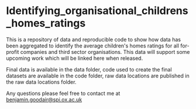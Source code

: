 # Identifying_organisational_childrens_homes_ratings
This is a repository of data and reproducible code to show how data has been aggregated to identify the average children's homes ratings for all for-profit companies and third sector organisations. This data will support some upcoming work which will be linked here when released.

Final data is available in the data folder, code used to create the final datasets are available in the code folder, raw data locations are published in the raw data locations folder.

Any questions please feel free to contact me at benjamin.goodair@spi.ox.ac.uk
